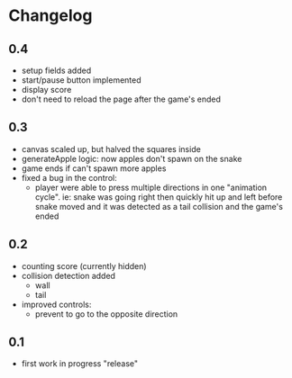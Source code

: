 # Changelog

## 0.4

- setup fields added
- start/pause button implemented
- display score
- don't need to reload the page after the game's ended

## 0.3

- canvas scaled up, but halved the squares inside
- generateApple logic: now apples don't spawn on the snake
- game ends if can't spawn more apples
- fixed a bug in the control:
  - player were able to press multiple directions in one "animation cycle". ie: snake was going right then quickly hit up and left before snake moved and it was detected as a tail collision and the game's ended

## 0.2

- counting score (currently hidden)
- collision detection added
  - wall
  - tail
- improved controls:
  - prevent to go to the opposite direction

## 0.1

- first work in progress "release"
